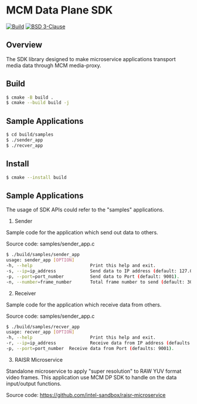 # MCM Data Plane SDK

[![Build][build-actions-img]][build-actions]
[![BSD 3-Clause][license-img]][license]

## Overview
The SDK library designed to make microservice applications transport media data through MCM media-proxy.

## Build
```bash
$ cmake -B build .
$ cmake --build build -j
```

## Sample Applications
```bash
$ cd build/samples
$ ./sender_app
$ ./recver_app
```

## Install
```bash
$ cmake --install build
```

## Sample Applications
The usage of SDK APIs could refer to the "samples" applications.
1. Sender

Sample code for the application which send out data to others.

Source code: samples/sender_app.c
```bash
$ ./build/samples/sender_app
usage: sender_app [OPTION]
-h, --help                      Print this help and exit.
-s, --ip=ip_address             Send data to IP address (default: 127.0.0.1).
-p, --port=port_number          Send data to Port (default: 9001).
-n, --number=frame_number       Total frame number to send (default: 300).
```

2. Receiver

Sample code for the application which receive data from others.

Source code: samples/sender_app.c
```bash
$ ./build/samples/recver_app
usage: recver_app [OPTION]
-h, --help                      Print this help and exit.
-r, --ip=ip_address             Receive data from IP address (defaults: 127.0.0.1).
-p, --port=port_number  Receive data from Port (defaults: 9001).
```

3. RAISR Microservice

Standalone microservice to apply "super resolution" to RAW YUV format video frames.
This application use MCM DP SDK to handle on the data input/output functions.

Source code: https://github.com/intel-sandbox/raisr-microservice

<!-- References -->
[build-actions-img]: https://github.com/OpenVisualCloud/Media-Communications-Mesh/actions/workflows/build.yml/badge.svg
[build-actions]: https://github.com/OpenVisualCloud/Media-Communications-Mesh/actions/workflows/build.yml
[license-img]: https://img.shields.io/badge/License-BSD_3--Clause-blue.svg
[license]: https://opensource.org/license/bsd-3-clause
